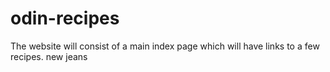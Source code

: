 # odin-recipes
The website will consist of a main index page which will have links to a few recipes. new jeans
